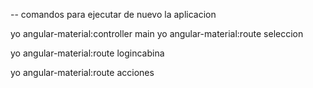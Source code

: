 

-- comandos para ejecutar de nuevo la aplicacion

yo angular-material:controller main
yo angular-material:route seleccion

yo angular-material:route logincabina

yo angular-material:route acciones